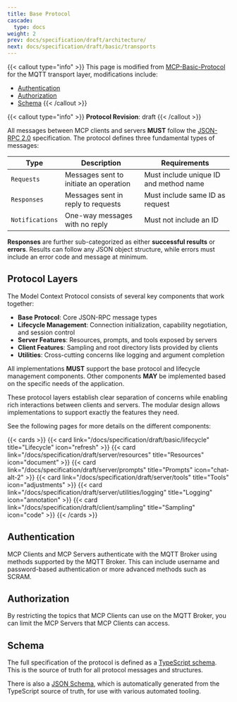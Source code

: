 ```yaml
---
title: Base Protocol
cascade:
  type: docs
weight: 2
prev: docs/specification/draft/architecture/
next: docs/specification/draft/basic/transports
---
```


{{< callout type="info" >}}
This page is modified from [MCP-Basic-Protocol](https://spec.modelcontextprotocol.io/specification/draft/basic/) for the MQTT transport layer, modifications include:

- [Authentication](#authentication)
- [Authorization](#authorization)
- [Schema](#schema)
{{< /callout >}}

{{< callout type="info" >}} **Protocol Revision**: draft {{< /callout >}}

All messages between MCP clients and servers **MUST** follow the
[JSON-RPC 2.0](https://www.jsonrpc.org/specification) specification. The protocol defines
three fundamental types of messages:

| Type            | Description                            | Requirements                           |
| --------------- | -------------------------------------- | -------------------------------------- |
| `Requests`      | Messages sent to initiate an operation | Must include unique ID and method name |
| `Responses`     | Messages sent in reply to requests     | Must include same ID as request        |
| `Notifications` | One-way messages with no reply         | Must not include an ID                 |

**Responses** are further sub-categorized as either **successful results** or **errors**.
Results can follow any JSON object structure, while errors must include an error code and
message at minimum.

## Protocol Layers

The Model Context Protocol consists of several key components that work together:

- **Base Protocol**: Core JSON-RPC message types
- **Lifecycle Management**: Connection initialization, capability negotiation, and
  session control
- **Server Features**: Resources, prompts, and tools exposed by servers
- **Client Features**: Sampling and root directory lists provided by clients
- **Utilities**: Cross-cutting concerns like logging and argument completion

All implementations **MUST** support the base protocol and lifecycle management
components. Other components **MAY** be implemented based on the specific needs of the
application.

These protocol layers establish clear separation of concerns while enabling rich
interactions between clients and servers. The modular design allows implementations to
support exactly the features they need.

See the following pages for more details on the different components:

{{< cards >}}
{{< card link="/docs/specification/draft/basic/lifecycle" title="Lifecycle" icon="refresh" >}}
{{< card link="/docs/specification/draft/server/resources" title="Resources" icon="document" >}}
{{< card link="/docs/specification/draft/server/prompts" title="Prompts" icon="chat-alt-2" >}}
{{< card link="/docs/specification/draft/server/tools" title="Tools" icon="adjustments" >}}
{{< card link="/docs/specification/draft/server/utilities/logging" title="Logging" icon="annotation" >}}
{{< card link="/docs/specification/draft/client/sampling" title="Sampling" icon="code" >}}
{{< /cards >}}

## Authentication

MCP Clients and MCP Servers authenticate with the MQTT Broker using methods supported by the MQTT Broker. This can include username and password-based authentication or more advanced methods such as SCRAM.

## Authorization

By restricting the topics that MCP Clients can use on the MQTT Broker, you can limit the MCP Servers that MCP Clients can access.

## Schema

The full specification of the protocol is defined as a
[TypeScript schema](https://github.com/emqx/mcp-over-mqtt-site/tree/main/schema/draft/schema.ts).
This is the source of truth for all protocol messages and structures.

There is also a
[JSON Schema](https://github.com/emqx/mcp-over-mqtt-site/tree/main/schema/draft/schema.json),
which is automatically generated from the TypeScript source of truth, for use with
various automated tooling.
